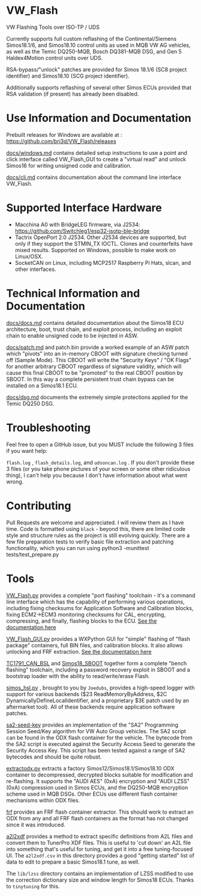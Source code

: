 # VW_Flash

VW Flashing Tools over ISO-TP / UDS

Currently supports full custom reflashing of the Continental/Siemens Simos18.1/6, and Simos18.10 control units as used
in MQB VW AG vehicles, as well as the Temic DQ250-MQB, Bosch DQ381-MQB DSG, and Gen 5 Haldex4Motion control units over
UDS.

RSA-bypass/"unlock" patches are provided for Simos 18.1/6 (SC8 project identifier) and Simos18.10 (SCG project
identifier).

Additionally supports reflashing of several other Simos ECUs provided that RSA validation (if present) has already been
disabled.

# Use Information and Documentation

Prebuilt releases for Windows are available at : https://github.com/bri3d/VW_Flash/releases

[docs/windows.md](docs/windows.md) contains detailed setup instructions to use a point and click interface called
VW_Flash_GUI to create a "virtual read" and unlock Simos18 for writing unsigned code and calibration.

[docs/cli.md](docs/cli.md) contains documentation about the command line interface VW_Flash.

# Supported Interface Hardware

* Macchina A0 with BridgeLEG firmware, via J2534: https://github.com/Switchleg1/esp32-isotp-ble-bridge
* Tactrix OpenPort 2.0 J2534. Other J2534 devices are supported, but only if they support the STMIN_TX IOCTL. Clones and
  counterfeits have mixed results. Supported on Windows, possible to make work on Linux/OSX.
* SocketCAN on Linux, including MCP2517 Raspberry Pi Hats, slcan, and other interfaces.

# Technical Information and Documentation

[docs/docs.md](docs/docs.md) contains detailed documentation about the Simos18 ECU architecture, boot, trust chain, and
exploit process, including an exploit chain to enable unsigned code to be injected in ASW.

[docs/patch.md](docs/patch.md) and patch.bin provide a worked example of an ASW patch which "pivots" into an in-memory
CBOOT with signature checking turned off (Sample Mode). This CBOOT will write the "Security Keys" / "OK Flags" for
another arbitrary CBOOT regardless of signature validity, which will cause this final CBOOT to be "promoted" to the real
CBOOT position by SBOOT. In this way a complete persistent trust chain bypass can be installed on a Simos18.1 ECU.

[docs/dsg.md](docs/dsg.md) documents the extremely simple protections applied for the Temic DQ250 DSG.

# Troubleshooting

Feel free to open a GitHub issue, but you MUST include the following 3 files if you want help:

`flash.log` , `flash_details.log`, and `udsoncan.log` . If you don't provide these 3 files (or you take phone pictures
of your screen or some other ridiculous thing), I can't help you because I don't have information about what went wrong.

# Contributing

Pull Requests are welcome and appreciated. I will review them as I have time. Code is formatted using `black` - beyond
this, there are limited code style and structure rules as the project is still evolving quickly. There are a few file
preparation tests to verify basic file extraction and patching functionality, which you can run using python3 -munittest
tests/test_prepare.py

# Tools

[VW_Flash.py](VW_Flash.py) provides a complete "port flashing" toolchain - it's a command line interface which has the
capability of performing various operations, including fixing checksums for Application Software and Calibration blocks,
fixing ECM2->ECM3 monitoring checksums for CAL, encrypting, compressing, and finally, flashing blocks to the
ECU. [See the documentation here](docs/cli.md)

[VW_Flash_GUI.py](VW_Flash_GUI.py) provides a WXPython GUI for "simple" flashing of "flash package" containers, full BIN
files, and calibration blocks. It also allows unlocking and FRF
extraction. [See the documentation here](docs/windows.md)

[TC1791_CAN_BSL](https://github.com/bri3d/TC1791_CAN_BSL) and [Simos18_SBOOT](https://github.com/bri3d/Simos18_SBOOT)
together form a complete "bench flashing" toolchain, including a password recovery exploit in SBOOT and a bootstrap
loader with the ability to read/write/erase Flash.

[simos_hsl.py](https://github.com/joeFischetti/SimosHighSpeedLogger) , brought to you by `Joedubs`, provides a
high-speed logger with support for various backends ($23 ReadMemoryByAddress, $2C DynamicallyDefineLocalIdentifier, and
a proprietary $3E patch used by an aftermarket tool). All of these backends require application software patches.

[sa2-seed-key](https://github.com/bri3d/sa2_seed_key) provides an implementation of the "SA2" Programming Session
Seed/Key algorithm for VW Auto Group vehicles. The SA2 script can be found in the ODX flash container for the vehicle.
The bytecode from the SA2 script is executed against the Security Access Seed to generate the Security Access Key. This
script has been tested against a range of SA2 bytecodes and should be quite robust.

[extractodx.py](extractodx.py) extracts a factory Simos12/Simos18.1/Simos18.10 ODX container to decompressed, decrypted
blocks suitable for modification and re-flashing. It supports the "AUDI AES" (0xA) encryption and "AUDI LZSS" (0xA)
compression used in Simos ECUs, and the DQ250-MQB encryption scheme used in MQB DSGs. Other ECUs use different flash
container mechanisms within ODX files.

[frf](frf) provides an FRF flash container extractor. This should work to extract an ODX from any and all FRF flash
containers as the format has not changed since it was introduced.

[a2l2xdf](https://github.com/bri3d/a2l2xdf) provides a method to extract specific definitions from A2L files and convert
them to TunerPro XDF files. This is useful to 'cut down' an A2L file into something that's useful for tuning, and get it
into a free tuning-focused UI. The `a2l2xdf.csv` in this directory provides a good "getting started" list of data to
edit to prepare a basic Simos18.1 tune, as well.

The `lib/lzss` directory contains an implementation of LZSS modified to use the correction dictionary size and window
length for Simos18 ECUs. Thanks to `tinytuning` for this.


